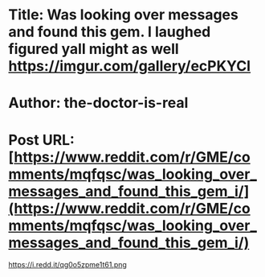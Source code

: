 # Title: Was looking over messages and found this gem. I laughed figured yall might as well https://imgur.com/gallery/ecPKYCI
# Author: the-doctor-is-real
# Post URL: [https://www.reddit.com/r/GME/comments/mqfqsc/was_looking_over_messages_and_found_this_gem_i/](https://www.reddit.com/r/GME/comments/mqfqsc/was_looking_over_messages_and_found_this_gem_i/)


https://i.redd.it/qg0o5zpme1t61.png